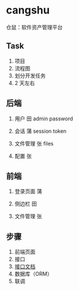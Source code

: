 # cangshu

仓鼠：软件资产管理平台

## Task

1. 项目
2. 流程图
3. 划分开发任务
4. 2 天左右

## 后端

1. 用户 田
   admin
   password

2. 会话 蒲
   session
   token

3. 文件管理 张
   files

4. 配置 张

## 前端

1. 登录页面 蒲

2. 侧边栏 田

3. 文件管理 张

## 步骤

1. 前端页面
2. 接口
3. [接口文档](apifox.com)
4. 数据库（ORM）
5. 联调
